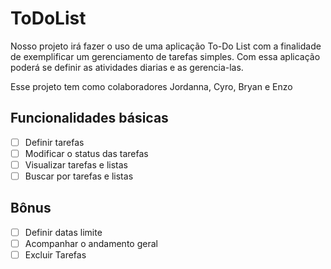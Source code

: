 # ToDoList

Nosso projeto irá fazer o uso de uma aplicação To-Do List com a finalidade de exemplificar um gerenciamento de tarefas simples.
Com essa aplicação poderá se definir as atividades diarias e as gerencia-las.

Esse projeto tem como colaboradores Jordanna, Cyro, Bryan e Enzo



## Funcionalidades básicas

- [ ] Definir tarefas
- [ ] Modificar o status das tarefas
- [ ] Visualizar tarefas e listas
- [ ] Buscar por tarefas e listas

## Bônus

- [ ] Definir datas limite
- [ ] Acompanhar o andamento geral
- [ ] Excluir Tarefas
